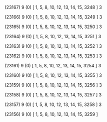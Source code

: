 (23167) 9 (0) [ 1, 5, 8, 10, 12, 13, 14, 15, 3248 ] 3 


(23166) 9 (0) [ 1, 5, 8, 10, 12, 13, 14, 15, 3249 ] 3 


(23165) 9 (0) [ 1, 5, 8, 10, 12, 13, 14, 15, 3250 ] 3 


(23164) 9 (0) [ 1, 5, 8, 10, 12, 13, 14, 15, 3251 ] 3 


(23163) 9 (0) [ 1, 5, 8, 10, 12, 13, 14, 15, 3252 ] 3 


(23162) 9 (0) [ 1, 5, 8, 10, 12, 13, 14, 15, 3253 ] 3 


(23161) 9 (0) [ 1, 5, 8, 10, 12, 13, 14, 15, 3254 ] 3 


(23160) 9 (0) [ 1, 5, 8, 10, 12, 13, 14, 15, 3255 ] 3 


(23159) 9 (0) [ 1, 5, 8, 10, 12, 13, 14, 15, 3256 ] 3 


(23158) 9 (0) [ 1, 5, 8, 10, 12, 13, 14, 15, 3257 ] 3 


(23157) 9 (0) [ 1, 5, 8, 10, 12, 13, 14, 15, 3258 ] 3 


(23156) 9 (0) [ 1, 5, 8, 10, 12, 13, 14, 15, 3259 ]  

